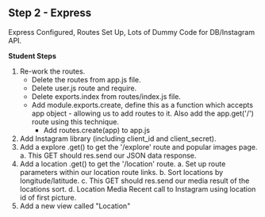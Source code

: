 ## Step 2 - Express

Express Configured, Routes Set Up, Lots of Dummy Code for DB/Instagram API.

__Student Steps__

1. Re-work the routes.
	- Delete the routes from app.js file. 
	- Delete user.js route and require.
	- Delete exports.index from routes/index.js file.
	- Add module.exports.create, define this as a function which accepts app object - allowing us to add routes to it. Also add the app.get('/') route using this technique.
        - Add routes.create(app) to app.js
2. Add Instagram library (including client_id and client_secret).
3. Add a explore .get() to get the '/explore' route and popular images page.
	a. This GET should res.send our JSON data response.
4. Add a location .get() to get the '/location' route.
	a. Set up route parameters within our location route links. 
	b. Sort locations by longitude/latitude.
	c. This GET should res.send our media result of the locations sort. 
	d. Location Media Recent call to Instagram using location id of first picture.
9. Add a new view called "Location"
